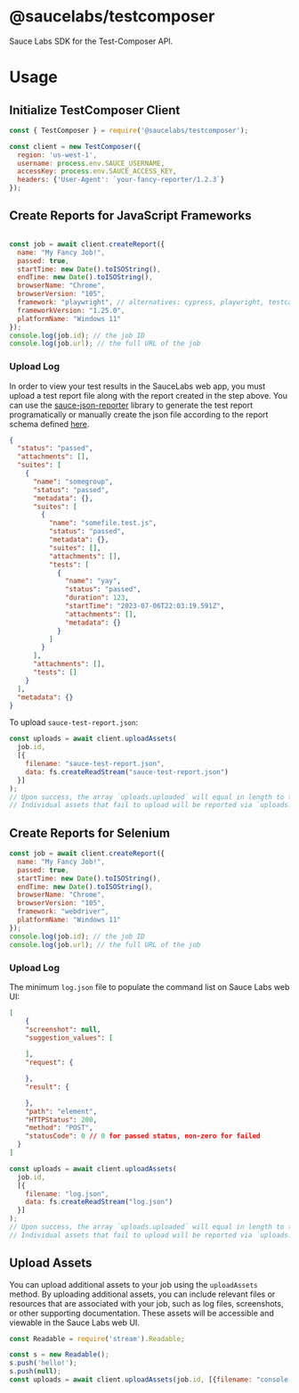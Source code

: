 # @saucelabs/testcomposer

Sauce Labs SDK for the Test-Composer API.

# Usage

## Initialize TestComposer Client
```javascript
const { TestComposer } = require('@saucelabs/testcomposer');

const client = new TestComposer({
  region: 'us-west-1',
  username: process.env.SAUCE_USERNAME,
  accessKey: process.env.SAUCE_ACCESS_KEY,
  headers: {'User-Agent': `your-fancy-reporter/1.2.3`}
});
```

## Create Reports for JavaScript Frameworks

```javascript

const job = await client.createReport({
  name: "My Fancy Job!",
  passed: true,
  startTime: new Date().toISOString(),
  endTime: new Date().toISOString(),
  browserName: "Chrome",
  browserVersion: "105",
  framework: "playwright", // alternatives: cypress, playwright, testcafe
  frameworkVersion: "1.25.0",
  platformName: "Windows 11"
});
console.log(job.id); // the job ID
console.log(job.url); // the full URL of the job
```

### Upload Log

In order to view your test results in the SauceLabs web app, you must upload a test report file along with the report created in the step above. You can use the [sauce-json-reporter](https://github.com/saucelabs/sauce-json-reporter-js) library to generate the test report programatically or manually create the json file according to the report schema defined [here](https://github.com/saucelabs/sauce-json-reporter-js/blob/main/api/schema.json).

```json
{
  "status": "passed",
  "attachments": [],
  "suites": [
    {
      "name": "somegroup",
      "status": "passed",
      "metadata": {},
      "suites": [
        {
          "name": "somefile.test.js",
          "status": "passed",
          "metadata": {},
          "suites": [],
          "attachments": [],
          "tests": [
            {
              "name": "yay",
              "status": "passed",
              "duration": 123,
              "startTime": "2023-07-06T22:03:19.591Z",
              "attachments": [],
              "metadata": {}
            }
          ]
        }
      ],
      "attachments": [],
      "tests": []
    }
  ],
  "metadata": {}
}
```
To upload `sauce-test-report.json`:

```javascript
const uploads = await client.uploadAssets(
  job.id,
  [{
    filename: "sauce-test-report.json",
    data: fs.createReadStream("sauce-test-report.json")
  }]
);
// Upon success, the array `uploads.uploaded` will equal in length to the number of assets you intended to upload.
// Individual assets that fail to upload will be reported via `uploads.errors`.
```

## Create Reports for Selenium

```javascript
const job = await client.createReport({
  name: "My Fancy Job!",
  passed: true,
  startTime: new Date().toISOString(),
  endTime: new Date().toISOString(),
  browserName: "Chrome",
  browserVersion: "105",
  framework: "webdriver",
  platformName: "Windows 11"
});
console.log(job.id); // the job ID
console.log(job.url); // the full URL of the job
```

### Upload Log

The minimum `log.json` file to populate the command list on Sauce Labs web UI:

```json
[
	{
    "screenshot": null,
    "suggestion_values": [
 
    ],
    "request": {

    },
    "result": {

    },
    "path": "element",
    "HTTPStatus": 200,
    "method": "POST",
    "statusCode": 0 // 0 for passed status, non-zero for failed
  }
]
```

```javascript
const uploads = await client.uploadAssets(
  job.id,
  [{
    filename: "log.json",
    data: fs.createReadStream("log.json")
  }]
);
// Upon success, the array `uploads.uploaded` will equal in length to the number of assets you intended to upload.
// Individual assets that fail to upload will be reported via `uploads.errors`.
```

## Upload Assets

You can upload additional assets to your job using the `uploadAssets` method. By uploading additional assets, you can include relevant files or resources that are associated with your job, such as log files, screenshots, or other supporting documentation. These assets will be accessible and viewable in the Sauce Labs web UI.

```javascript
const Readable = require('stream').Readable;

const s = new Readable();
s.push('hello!');
s.push(null);
const uploads = await client.uploadAssets(job.id, [{filename: "console.log", data: s}]);
```

